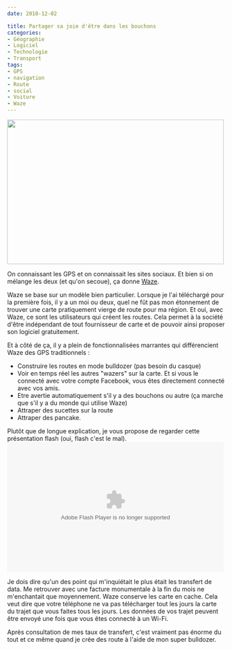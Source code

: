 ```yaml
---
date: 2010-12-02

title: Partager sa joie d'être dans les bouchons
categories:
- Géographie
- Logiciel
- Technologie
- Transport
tags:
- GPS
- navigation
- Route
- social
- Voiture
- Waze
---
```

<img class="alignnone size-medium wp-image-2609" title="Waze" src="https://dlgjp9x71cipk.cloudfront.net/2010/12/waze-500x333.png" alt="" width="500" height="333" />

On connaissant les GPS et on connaissait les sites sociaux. Et bien si on mélange les deux (et qu'on secoue), ça donne <a title="Site de Waze" href="https://www.waze.com">Waze</a>.

<!--more-->

Waze se base sur un modèle bien particulier. Lorsque je l'ai téléchargé pour la première fois, il y a un moi ou deux, quel ne fût pas mon étonnement de trouver une carte pratiquement vierge de route pour ma région.
Et oui, avec Waze, ce sont les utilisateurs qui créent les routes. Cela permet à la société d'être indépendant de tout fournisseur de carte et de pouvoir ainsi proposer son logiciel gratuitement.

Et à côté de ça, il y a plein de fonctionnalisées marrantes qui différencient Waze des GPS traditionnels :
<ul>
	<li>Construire les routes en      mode bulldozer (pas besoin du casque)</li>
	<li>Voir en temps réel les      autres "wazers" sur la carte. Et si vous le connecté avec votre      compte Facebook, vous êtes directement connecté avec vos amis.</li>
	<li>Etre avertie      automatiquement s'il y a des bouchons ou autre (ça marche que s'il y a du      monde qui utilise Waze)</li>
	<li>Attraper des sucettes sur      la route</li>
	<li>Attraper des pancake.</li>
</ul>
Plutôt que de longue explication, je vous propose de regarder cette présentation flash (oui, flash c'est le mal).

<object classid="clsid:D27CDB6E-AE6D-11cf-96B8-444553540000" codebase="https://download.macromedia.com/pub/shockwave/cabs/flash/swflash.cab#version=6,0,40,0" WIDTH="500" HEIGHT="299" id="waze_guided_tour">
	<param NAME="movie" VALUE="international_tour.swf">
	</param><param NAME="quality" VALUE="high">
	</param><param NAME="bgcolor" VALUE="#FFFFFF">
	<embed src="https://www.waze.com/guided_tour/international_tour.swf" quality="high" bgcolor="#FFFFFF" WIDTH="500" HEIGHT="299" NAME="waze_guided_tour" ALIGN="" TYPE="application/x-shockwave-flash" PLUGINSPAGE="https://www.macromedia.com/go/getflashplayer">
	</embed>
</param></object>
				 
Je dois dire qu'un des point qui m'inquiétait le plus était les transfert de data. Me retrouver avec une facture monumentale à la fin du mois ne m'enchantait que moyennement.
Waze conserve les carte en cache. Cela veut dire que votre téléphone ne va pas télécharger tout les jours la carte du trajet que vous faites tous les jours. Les données de vos trajet peuvent être envoyé une fois que vous êtes connecté à un Wi-Fi.

Après consultation de mes taux de transfert, c'est vraiment pas énorme du tout et ce même quand je crée des route à l'aide de mon super bulldozer.
